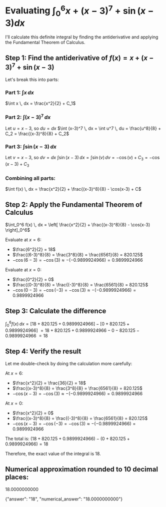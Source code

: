 # Evaluating $\int_0^6 x+(x-3)^7+\sin(x-3)dx$

I'll calculate this definite integral by finding the antiderivative and applying the Fundamental Theorem of Calculus.

## Step 1: Find the antiderivative of $f(x) = x+(x-3)^7+\sin(x-3)$

Let's break this into parts:

### Part 1: $\int x \, dx$
$\int x \, dx = \frac{x^2}{2} + C_1$

### Part 2: $\int (x-3)^7 \, dx$
Let $u = x-3$, so $du = dx$
$\int (x-3)^7 \, dx = \int u^7 \, du = \frac{u^8}{8} + C_2 = \frac{(x-3)^8}{8} + C_2$

### Part 3: $\int \sin(x-3) \, dx$
Let $v = x-3$, so $dv = dx$
$\int \sin(x-3) \, dx = \int \sin(v) \, dv = -\cos(v) + C_3 = -\cos(x-3) + C_3$

### Combining all parts:
$\int f(x) \, dx = \frac{x^2}{2} + \frac{(x-3)^8}{8} - \cos(x-3) + C$

## Step 2: Apply the Fundamental Theorem of Calculus

$\int_0^6 f(x) \, dx = \left[ \frac{x^2}{2} + \frac{(x-3)^8}{8} - \cos(x-3) \right]_0^6$

Evaluate at $x=6$:
- $\frac{6^2}{2} = 18$
- $\frac{(6-3)^8}{8} = \frac{3^8}{8} = \frac{6561}{8} = 820.125$
- $-\cos(6-3) = -\cos(3) \approx -(-0.9899924966) = 0.9899924966$

Evaluate at $x=0$:
- $\frac{0^2}{2} = 0$
- $\frac{(0-3)^8}{8} = \frac{(-3)^8}{8} = \frac{6561}{8} = 820.125$
- $-\cos(0-3) = -\cos(-3) = -\cos(3) \approx -(-0.9899924966) = 0.9899924966$

## Step 3: Calculate the difference

$\int_0^6 f(x) \, dx = [18 + 820.125 + 0.9899924966] - [0 + 820.125 + 0.9899924966]$
$= 18 + 820.125 + 0.9899924966 - 0 - 820.125 - 0.9899924966$
$= 18$

## Step 4: Verify the result

Let me double-check by doing the calculation more carefully:

At $x=6$:
- $\frac{x^2}{2} = \frac{36}{2} = 18$
- $\frac{(x-3)^8}{8} = \frac{3^8}{8} = \frac{6561}{8} = 820.125$
- $-\cos(x-3) = -\cos(3) \approx -(-0.9899924966) = 0.9899924966$

At $x=0$:
- $\frac{x^2}{2} = 0$
- $\frac{(x-3)^8}{8} = \frac{(-3)^8}{8} = \frac{6561}{8} = 820.125$
- $-\cos(x-3) = -\cos(-3) = -\cos(3) \approx -(-0.9899924966) = 0.9899924966$

The total is:
$(18 + 820.125 + 0.9899924966) - (0 + 820.125 + 0.9899924966) = 18$

Therefore, the exact value of the integral is $18$.

## Numerical approximation rounded to 10 decimal places:
$18.0000000000$

{"answer": "18", "numerical_answer": "18.0000000000"}
